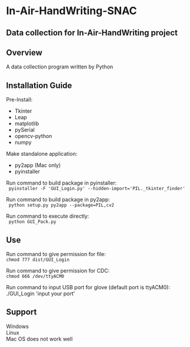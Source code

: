 # In-Air-HandWriting-SNAC

## Data collection for In-Air-HandWriting project

## Overview
A data collection program written by Python


## Installation Guide

Pre-Install:
* Tkinter
* Leap
* matplotlib
* pySerial
* opencv-python
* numpy

Make standalone application:
* py2app (Mac only)
* pyinstaller


Run command to build package in pyinstaller:\
``` pyinstaller -F 'GUI_Login.py' --hidden-import='PIL._tkinter_finder'```

Run command to build package in py2app:\
``` python setup.py py2app --package=PIL,cv2```

Run command to execute directly:\
``` python GUI_Pack.py```

## Use

Run command to give permission for file:\
``` chmod 777 dist/GUI_Login ```

Run command to give permission for CDC:\
``` chmod 666 /dev/ttyACM0 ```

Run command to input USB port for glove (default port is ttyACM0):\
./GUI_Login 'input your port'


## Support
Windows\
Linux\
Mac OS does not work well